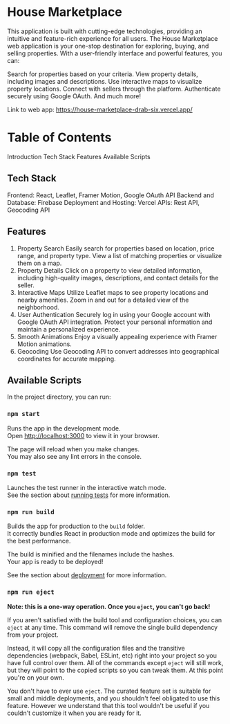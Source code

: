 # House Marketplace
This application is built with cutting-edge technologies, providing an intuitive and feature-rich experience for all users. The House Marketplace web application is your one-stop destination for exploring, buying, and selling properties. With a user-friendly interface and powerful features, you can:

Search for properties based on your criteria.
View property details, including images and descriptions.
Use interactive maps to visualize property locations.
Connect with sellers through the platform.
Authenticate securely using Google OAuth.
And much more!

Link to web app: https://house-marketplace-drab-six.vercel.app/

# Table of Contents
Introduction
Tech Stack
Features
Available Scripts

## Tech Stack
Frontend: React, Leaflet, Framer Motion, Google OAuth API
Backend and Database: Firebase
Deployment and Hosting: Vercel
APIs: Rest API, Geocoding API

## Features
1. Property Search
Easily search for properties based on location, price range, and property type.
View a list of matching properties or visualize them on a map.
2. Property Details
Click on a property to view detailed information, including high-quality images, descriptions, and contact details for the seller.
3. Interactive Maps
Utilize Leaflet maps to see property locations and nearby amenities.
Zoom in and out for a detailed view of the neighborhood.
4. User Authentication
Securely log in using your Google account with Google OAuth API integration.
Protect your personal information and maintain a personalized experience.
5. Smooth Animations
Enjoy a visually appealing experience with Framer Motion animations.
6. Geocoding
Use Geocoding API to convert addresses into geographical coordinates for accurate mapping.

## Available Scripts

In the project directory, you can run:

### `npm start`

Runs the app in the development mode.\
Open [http://localhost:3000](http://localhost:3000) to view it in your browser.

The page will reload when you make changes.\
You may also see any lint errors in the console.

### `npm test`

Launches the test runner in the interactive watch mode.\
See the section about [running tests](https://facebook.github.io/create-react-app/docs/running-tests) for more information.

### `npm run build`

Builds the app for production to the `build` folder.\
It correctly bundles React in production mode and optimizes the build for the best performance.

The build is minified and the filenames include the hashes.\
Your app is ready to be deployed!

See the section about [deployment](https://facebook.github.io/create-react-app/docs/deployment) for more information.

### `npm run eject`

**Note: this is a one-way operation. Once you `eject`, you can't go back!**

If you aren't satisfied with the build tool and configuration choices, you can `eject` at any time. This command will remove the single build dependency from your project.

Instead, it will copy all the configuration files and the transitive dependencies (webpack, Babel, ESLint, etc) right into your project so you have full control over them. All of the commands except `eject` will still work, but they will point to the copied scripts so you can tweak them. At this point you're on your own.

You don't have to ever use `eject`. The curated feature set is suitable for small and middle deployments, and you shouldn't feel obligated to use this feature. However we understand that this tool wouldn't be useful if you couldn't customize it when you are ready for it.
